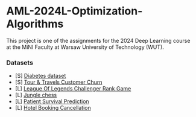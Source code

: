 # AML-2024L-Optimization-Algorithms
This project is one of the assignments for the 2024 Deep Learning course at the MiNI Faculty at Warsaw University of Technology (WUT).

### Datasets

* [S] [Diabetes dataset](https://www.openml.org/search?type=data&sort=runs&status=active&qualities.NumberOfClasses=%3D_2&id=37)
* [S] [Tour & Travels Customer Churn](https://www.kaggle.com/datasets/tejashvi14/tour-travels-customer-churn-prediction)
* [L] [League Of Legends Challenger Rank Game](https://www.kaggle.com/datasets/gyejr95/league-of-legends-challenger-rank-game10min15min)
* [L] [Jungle chess](https://www.openml.org/search?type=data&status=active&id=40997)
* [L] [Patient Survival Prediction](https://www.kaggle.com/datasets/mitishaagarwal/patient)
* [L] [Hotel Booking Cancellation](https://www.kaggle.com/datasets/youssefaboelwafa/hotel-booking-cancellation-prediction)
